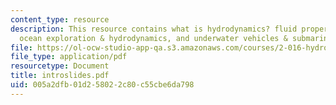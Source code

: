 ```yaml
---
content_type: resource
description: This resource contains what is hydrodynamics? fluid properties @20?C,
  ocean exploration & hydrodynamics, and underwater vehicles & submarines.
file: https://ol-ocw-studio-app-qa.s3.amazonaws.com/courses/2-016-hydrodynamics-13-012-fall-2005/005a2dfb01d258022c80c55cbe6da798_introslides.pdf
file_type: application/pdf
resourcetype: Document
title: introslides.pdf
uid: 005a2dfb-01d2-5802-2c80-c55cbe6da798
---
```

